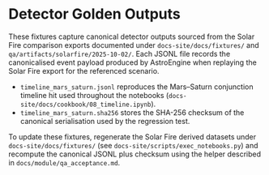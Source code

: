# Detector Golden Outputs

These fixtures capture canonical detector outputs sourced from the Solar Fire
comparison exports documented under `docs-site/docs/fixtures/` and
`qa/artifacts/solarfire/2025-10-02/`. Each JSONL file records the
canonicalised event payload produced by AstroEngine when replaying the Solar
Fire export for the referenced scenario.

- `timeline_mars_saturn.jsonl` reproduces the Mars–Saturn conjunction timeline
  hit used throughout the notebooks (`docs-site/docs/cookbook/08_timeline.ipynb`).
- `timeline_mars_saturn.sha256` stores the SHA-256 checksum of the canonical
  serialisation used by the regression test.

To update these fixtures, regenerate the Solar Fire derived datasets under
`docs-site/docs/fixtures/` (see `docs-site/scripts/exec_notebooks.py`) and
recompute the canonical JSONL plus checksum using the helper described in
`docs/module/qa_acceptance.md`.
